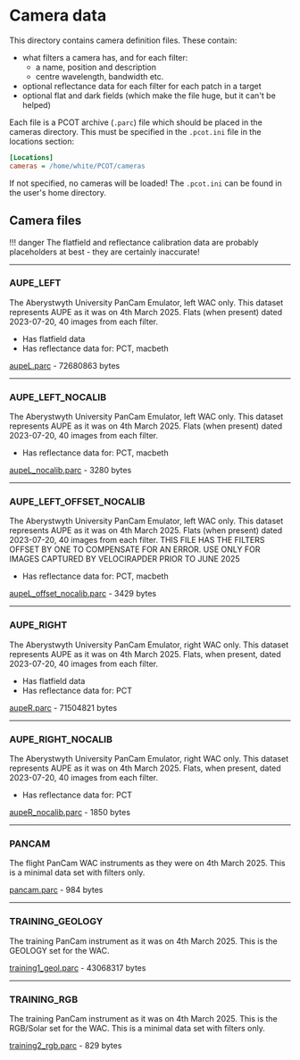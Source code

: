 # Camera data

<!-- Note to authors: Do not edit the index.md directly, edit 
     header.txt and use ./gencams.py. See the README. -->

This directory contains camera definition files. These contain:

* what filters a camera has, and for each filter:
    * a name, position and description
    * centre wavelength, bandwidth etc.
* optional reflectance data for each filter for each patch in a target
* optional flat and dark fields (which make the file huge, but it can't
be helped)

Each file is a PCOT archive (`.parc`) file which should be placed
in the cameras directory. This must be specified in the `.pcot.ini` file
in the locations section:

```ini
[Locations]
cameras = /home/white/PCOT/cameras
```
If not specified, no cameras will be loaded! The `.pcot.ini` can be
found in the user's home directory.

## Camera files

!!! danger
    The flatfield and reflectance calibration data are probably 
    placeholders at best - they are certainly inaccurate!




---

### AUPE_LEFT

The Aberystwyth University PanCam Emulator, left WAC only.
This dataset represents AUPE as it was on 4th March 2025.
Flats (when present) dated 2023-07-20, 40 images from each filter.

* Has flatfield data
* Has reflectance data for: PCT, macbeth

[aupeL.parc](aupeL.parc) - 72680863 bytes


---

### AUPE_LEFT_NOCALIB

The Aberystwyth University PanCam Emulator, left WAC only.
This dataset represents AUPE as it was on 4th March 2025.
Flats (when present) dated 2023-07-20, 40 images from each filter.

* Has reflectance data for: PCT, macbeth

[aupeL_nocalib.parc](aupeL_nocalib.parc) - 3280 bytes


---

### AUPE_LEFT_OFFSET_NOCALIB

The Aberystwyth University PanCam Emulator, left WAC only.
This dataset represents AUPE as it was on 4th March 2025.
Flats (when present) dated 2023-07-20, 40 images from each filter.
THIS FILE HAS THE FILTERS OFFSET BY ONE TO COMPENSATE FOR AN ERROR.
USE ONLY FOR IMAGES CAPTURED BY VELOCIRAPDER PRIOR TO JUNE 2025

* Has reflectance data for: PCT, macbeth

[aupeL_offset_nocalib.parc](aupeL_offset_nocalib.parc) - 3429 bytes


---

### AUPE_RIGHT

The Aberystwyth University PanCam Emulator, right WAC only.
This dataset represents AUPE as it was on 4th March 2025.
Flats, when present, dated 2023-07-20, 40 images from each filter.

* Has flatfield data
* Has reflectance data for: PCT

[aupeR.parc](aupeR.parc) - 71504821 bytes


---

### AUPE_RIGHT_NOCALIB

The Aberystwyth University PanCam Emulator, right WAC only.
This dataset represents AUPE as it was on 4th March 2025.
Flats, when present, dated 2023-07-20, 40 images from each filter.

* Has reflectance data for: PCT

[aupeR_nocalib.parc](aupeR_nocalib.parc) - 1850 bytes


---

### PANCAM

The flight PanCam WAC instruments as they were on 4th March 2025.
This is a minimal data set with filters only.


[pancam.parc](pancam.parc) - 984 bytes


---

### TRAINING_GEOLOGY

The training PanCam instrument as it was on 4th March 2025.
This is the GEOLOGY set for the WAC.


[training1_geol.parc](training1_geol.parc) - 43068317 bytes


---

### TRAINING_RGB

The training PanCam instrument as it was on 4th March 2025.
This is the RGB/Solar set for the WAC.
This is a minimal data set with filters only.


[training2_rgb.parc](training2_rgb.parc) - 829 bytes


